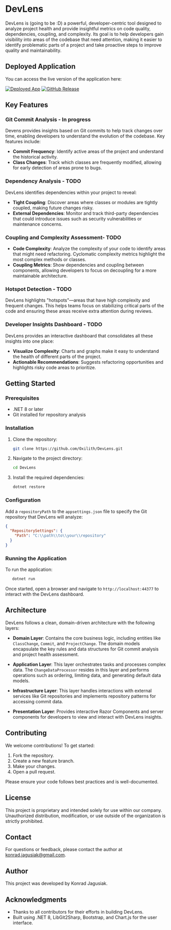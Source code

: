 # DevLens

DevLens is (going to be :D) a powerful, developer-centric tool designed to analyze project health and provide insightful metrics on code quality, dependencies, coupling, and complexity. Its goal is to help developers gain visibility into areas of the codebase that need attention, making it easier to identify problematic parts of a project and take proactive steps to improve quality and maintainability.

## Deployed Application

You can access the live version of the application here:

[![Deployed App](https://img.shields.io/badge/Visit-Live%20App-blue)](https://devlens.azurewebsites.net/) [![GitHub Release](https://github.com/Oxilith/DevLens/actions/workflows/development_devlens.yml/badge.svg?branch=development)](https://github.com/Oxilith/DevLens/actions/workflows/development_devlens.yml)

## Key Features

### Git Commit Analysis - In progress

Devens provides insights based on Git commits to help track changes over time, enabling developers to understand the evolution of the codebase. Key features include:

- **Commit Frequency**: Identify active areas of the project and understand the historical activity.
- **Class Changes**: Track which classes are frequently modified, allowing for early detection of areas prone to bugs.

### Dependency Analysis - TODO

DevLens identifies dependencies within your project to reveal:

- **Tight Coupling**: Discover areas where classes or modules are tightly coupled, making future changes risky.
- **External Dependencies**: Monitor and track third-party dependencies that could introduce issues such as security vulnerabilities or maintenance concerns.

### Coupling and Complexity Assessment- TODO

- **Code Complexity**: Analyze the complexity of your code to identify areas that might need refactoring. Cyclomatic complexity metrics highlight the most complex methods or classes.
- **Coupling Metrics**: Show dependencies and coupling between components, allowing developers to focus on decoupling for a more maintainable architecture.

### Hotspot Detection - TODO

DevLens highlights "hotspots"—areas that have high complexity and frequent changes. This helps teams focus on stabilizing critical parts of the code and ensuring these areas receive extra attention during reviews.

### Developer Insights Dashboard - TODO

DevLens provides an interactive dashboard that consolidates all these insights into one place:

- **Visualize Complexity**: Charts and graphs make it easy to understand the health of different parts of the project.
- **Actionable Recommendations**: Suggests refactoring opportunities and highlights risky code areas to prioritize.

## Getting Started

### Prerequisites

- .NET 8 or later
- Git installed for repository analysis

### Installation

1. Clone the repository:
   ```sh
   git clone https://github.com/Oxilith/DevLens.git
   ```
2. Navigate to the project directory:
   ```sh
   cd DevLens
   ```
3. Install the required dependencies:
   ```sh
   dotnet restore
   ```

### Configuration

Add a `repositoryPath` to the `appsettings.json` file to specify the Git repository that DevLens will analyze:

```json
{
  "RepositorySettings": {
    "Path": "C:\\path\\to\\your\\repository"
  }
}
```

### Running the Application

To run the application:

```sh
   dotnet run
```

Once started, open a browser and navigate to `http://localhost:44377` to interact with the DevLens dashboard.

## Architecture

DevLens follows a clean, domain-driven architecture with the following layers:

- **Domain Layer**: Contains the core business logic, including entities like `ClassChange`, `Commit`, and `ProjectChange`. The domain models encapsulate the key rules and data structures for Git commit analysis and project health assessment.

- **Application Layer**: This layer orchestrates tasks and processes complex data. The `ChangeDataProcessor` resides in this layer and performs operations such as ordering, limiting data, and generating default data models.

- **Infrastructure Layer**: This layer handles interactions with external services like Git repositories and implements repository patterns for accessing commit data.

- **Presentation Layer**: Provides interactive Razor Components and server components for developers to view and interact with DevLens insights.

## Contributing

We welcome contributions! To get started:

1. Fork the repository.
2. Create a new feature branch.
3. Make your changes.
4. Open a pull request.

Please ensure your code follows best practices and is well-documented.

## License

This project is proprietary and intended solely for use within our company. Unauthorized distribution, modification, or use outside of the organization is strictly prohibited.

## Contact

For questions or feedback, please contact the author at [konrad.jagusiak@gmail.com](mailto\:konrad.jagusiak@gmail.com).

## Author

This project was developed by Konrad Jagusiak.

## Acknowledgments

- Thanks to all contributors for their efforts in building DevLens.
- Built using .NET 8, LibGit2Sharp, Bootstrap, and Chart.js for the user interface.
